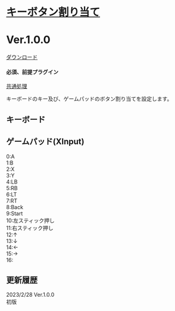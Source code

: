 # [キーボタン割り当て](https://raw.githubusercontent.com/nuun888/MZ/master/NUUN_UserKey.js)
# Ver.1.0.0
[ダウンロード](https://raw.githubusercontent.com/nuun888/MZ/master/NUUN_UserKey.js)
#### 必須、前提プラグイン
[共通処理](https://github.com/nuun888/MZ/blob/master/README/Base.md)  

キーボードのキー及び、ゲームパッドのボタン割り当てを設定します。  

## キーボード  


## ゲームパッド(XInput)  
0:A  
1:B  
2:X  
3:Y  
4:LB  
5:RB  
6:LT  
7:RT  
8:Back  
9:Start  
10:左スティック押し  
11:右スティック押し  
12:↑  
13:↓  
14:←  
15:→  
16:  

## 更新履歴
2023/2/28 Ver.1.0.0  
初版  
